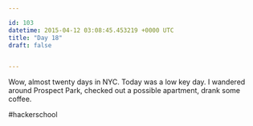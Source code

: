 ```yaml
---

id: 103
datetime: 2015-04-12 03:08:45.453219 +0000 UTC
title: "Day 18"
draft: false


---
```


Wow, almost twenty days in NYC. Today was a low key day. I wandered around Prospect Park, checked out a possible apartment, drank some coffee.

#hackerschool
